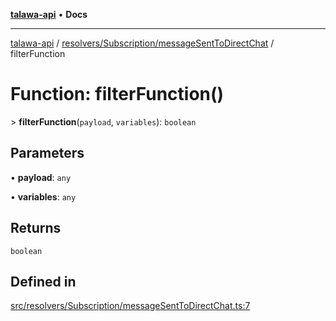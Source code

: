 [**talawa-api**](../../../../README.md) • **Docs**

***

[talawa-api](../../../../modules.md) / [resolvers/Subscription/messageSentToDirectChat](../README.md) / filterFunction

# Function: filterFunction()

\> **filterFunction**(`payload`, `variables`): `boolean`

## Parameters

• **payload**: `any`

• **variables**: `any`

## Returns

`boolean`

## Defined in

[src/resolvers/Subscription/messageSentToDirectChat.ts:7](https://github.com/PalisadoesFoundation/talawa-api/blob/1f38da5423898626c6ebfa24896a9c3d008195c6/src/resolvers/Subscription/messageSentToDirectChat.ts#L7)
